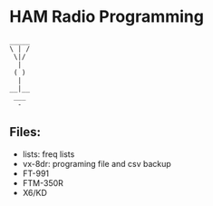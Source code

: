# HAM Radio Programming

```
_____
\ | /
 \|/
  |
 ( )
  | 
__|__
 ___
  -
```

## Files:

- lists: freq lists
- vx-8dr: programing file and csv backup
- FT-991
- FTM-350R
- X6/KD


